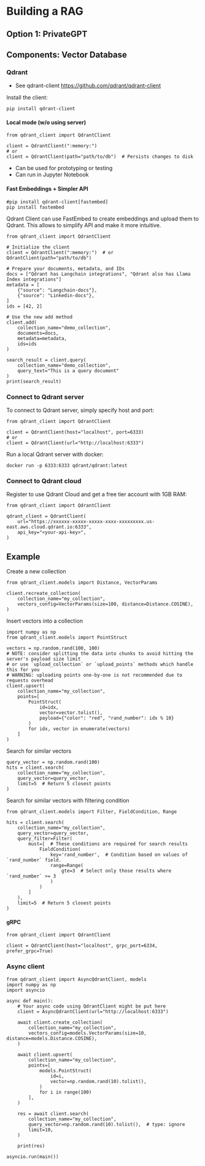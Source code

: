 # Building a RAG

## Option 1: PrivateGPT

## Components: Vector Database

### Qdrant

- See qdrant-client https://github.com/qdrant/qdrant-client

Install the client:

```
pip install qdrant-client
```

#### Local mode (w/o using server)

```
from qdrant_client import QdrantClient

client = QdrantClient(":memory:")
# or
client = QdrantClient(path="path/to/db")  # Persists changes to disk
```

- Can be used for prototyping or testing
- Can run in Jupyter Notebook

#### Fast Embeddings + Simpler API

```
#pip install qdrant-client[fastembed]
pip install fastembed
```

Qdrant Client can use FastEmbed to create embeddings and upload them to Qdrant. This allows to simplify API and make it more intuitive.

```
from qdrant_client import QdrantClient

# Initialize the client
client = QdrantClient(":memory:")  # or QdrantClient(path="path/to/db")

# Prepare your documents, metadata, and IDs
docs = ["Qdrant has Langchain integrations", "Qdrant also has Llama Index integrations"]
metadata = [
    {"source": "Langchain-docs"},
    {"source": "Linkedin-docs"},
]
ids = [42, 2]

# Use the new add method
client.add(
    collection_name="demo_collection",
    documents=docs,
    metadata=metadata,
    ids=ids
)

search_result = client.query(
    collection_name="demo_collection",
    query_text="This is a query document"
)
print(search_result)
```

### Connect to Qdrant server

To connect to Qdrant server, simply specify host and port:

```
from qdrant_client import QdrantClient

client = QdrantClient(host="localhost", port=6333)
# or
client = QdrantClient(url="http://localhost:6333")
```

Run a local Qdrant server with docker:

```
docker run -p 6333:6333 qdrant/qdrant:latest
```

### Connect to Qdrant cloud

Register to use Qdrant Cloud and get a free tier account with 1GB RAM:

```
from qdrant_client import QdrantClient

qdrant_client = QdrantClient(
    url="https://xxxxxx-xxxxx-xxxxx-xxxx-xxxxxxxxx.us-east.aws.cloud.qdrant.io:6333",
    api_key="<your-api-key>",
)
```

## Example

Create a new collection

```
from qdrant_client.models import Distance, VectorParams

client.recreate_collection(
    collection_name="my_collection",
    vectors_config=VectorParams(size=100, distance=Distance.COSINE),
)
````

Insert vectors into a collection

```
import numpy as np
from qdrant_client.models import PointStruct

vectors = np.random.rand(100, 100)
# NOTE: consider splitting the data into chunks to avoid hitting the server's payload size limit
# or use `upload_collection` or `upload_points` methods which handle this for you
# WARNING: uploading points one-by-one is not recommended due to requests overhead
client.upsert(
    collection_name="my_collection",
    points=[
        PointStruct(
            id=idx,
            vector=vector.tolist(),
            payload={"color": "red", "rand_number": idx % 10}
        )
        for idx, vector in enumerate(vectors)
    ]
)
```

Search for similar vectors

```
query_vector = np.random.rand(100)
hits = client.search(
    collection_name="my_collection",
    query_vector=query_vector,
    limit=5  # Return 5 closest points
)
```

Search for similar vectors with filtering condition

```
from qdrant_client.models import Filter, FieldCondition, Range

hits = client.search(
    collection_name="my_collection",
    query_vector=query_vector,
    query_filter=Filter(
        must=[  # These conditions are required for search results
            FieldCondition(
                key='rand_number',  # Condition based on values of `rand_number` field.
                range=Range(
                    gte=3  # Select only those results where `rand_number` >= 3
                )
            )
        ]
    ),
    limit=5  # Return 5 closest points
)
```

#### gRPC

```
from qdrant_client import QdrantClient

client = QdrantClient(host="localhost", grpc_port=6334, prefer_grpc=True)
```

### Async client

```
from qdrant_client import AsyncQdrantClient, models
import numpy as np
import asyncio

async def main():
    # Your async code using QdrantClient might be put here
    client = AsyncQdrantClient(url="http://localhost:6333")

    await client.create_collection(
        collection_name="my_collection",
        vectors_config=models.VectorParams(size=10, distance=models.Distance.COSINE),
    )

    await client.upsert(
        collection_name="my_collection",
        points=[
            models.PointStruct(
                id=i,
                vector=np.random.rand(10).tolist(),
            )
            for i in range(100)
        ],
    )

    res = await client.search(
        collection_name="my_collection",
        query_vector=np.random.rand(10).tolist(),  # type: ignore
        limit=10,
    )

    print(res)

asyncio.run(main())
```
